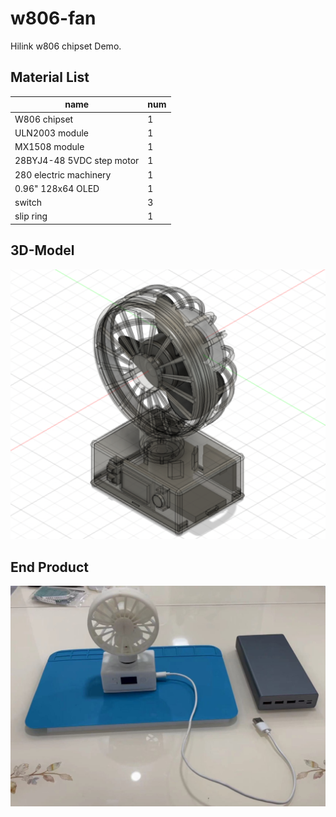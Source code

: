 # w806-fan

Hilink w806 chipset Demo.

## Material List
|name|num|
|----|----|
|W806 chipset|1|
|ULN2003 module|1|
|MX1508 module|1|
|28BYJ4-48 5VDC step motor|1|
|280 electric machinery|1|
|0.96" 128x64 OLED|1|
|switch|3|
|slip ring|1|

## 3D-Model
![fan-model](fan-model.png)

## End Product
![end-product](end-product.jpeg)
